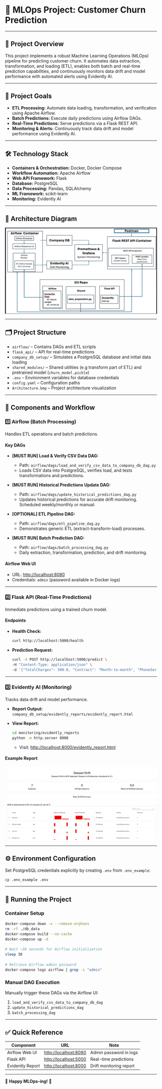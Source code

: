 # 🚀 MLOps Project: Customer Churn Prediction

---

## 🎯 Project Overview

This project implements a robust Machine Learning Operations (MLOps) pipeline for predicting customer churn. It automates data extraction, transformation, and loading (ETL), enables both batch and real-time prediction capabilities, and continuously monitors data drift and model performance with automated alerts using Evidently AI.

---

## 📌 Project Goals

* **ETL Processing:** Automate data loading, transformation, and verification using Apache Airflow.
* **Batch Predictions:** Execute daily predictions using Airflow DAGs.
* **Real-Time Predictions:** Serve predictions via a Flask REST API.
* **Monitoring & Alerts:** Continuously track data drift and model performance using Evidently AI.

---

## 🛠️ Technology Stack

* **Containers & Orchestration:** Docker, Docker Compose
* **Workflow Automation:** Apache Airflow
* **Web API Framework:** Flask
* **Database:** PostgreSQL
* **Data Processing:** Pandas, SQLAlchemy
* **ML Framework:** scikit-learn
* **Monitoring:** Evidently AI

---

## 📐 Architecture Diagram

![Architecture Diagram](./Architecture.bmp)

---

## 🗂️ Project Structure

* `airflow/` – Contains DAGs and ETL scripts
* `flask_api/` – API for real-time predictions
* `company_db_setup/` – Simulates a PostgreSQL database and initial data loading
* `shared_modules/` – Shared utilities (e.g transform part of ETL) and pretrained model (`churn_model.pickle`)
* `.env` – Environment variables for database credentials
* `config.yaml` – Configuration paths
* `Architecture.bmp` – Project architecture visualization

---

## 🔄 Components and Workflow

### 1️⃣ Airflow (Batch Processing)

Handles ETL operations and batch predictions.

#### Key DAGs

* **\[MUST RUN] Load & Verify CSV Data DAG:**

  * Path: `airflow/dags/load_and_verify_csv_data_to_company_db_dag.py`
  * Loads CSV data into PostgreSQL, verifies load, and tests transformations and predictions.

* **\[MUST RUN] Historical Predictions Update DAG:**

  * Path: `airflow/dags/update_historical_predictions_dag.py`
  * Updates historical predictions for accurate drift monitoring. Scheduled weekly/monthly or manual.

* **\[OPTIONAL] ETL Pipeline DAG:**

  * Path: `airflow/dags/etl_pipeline_dag.py`
  * Demonstrates generic ETL (extract-transform-load) processes.

* **\[MUST RUN] Batch Prediction DAG:**

  * Path: `airflow/dags/batch_processing_dag.py`
  * Daily extraction, transformation, prediction, and drift monitoring.

#### Airflow Web UI

* URL: [http://localhost:8080](http://localhost:8080)
* Credentials: `admin` (password available in Docker logs)

---

### 2️⃣ Flask API (Real-Time Predictions)

Immediate predictions using a trained churn model.

#### Endpoints

* **Health Check:**

  ```bash
  curl http://localhost:5000/health
  ```

* **Prediction Request:**

  ```bash
  curl -X POST http://localhost:5000/predict \
  -H "Content-Type: application/json" \
  -d '{"TotalCharges": 500.0, "Contract": "Month-to-month", "PhoneService": "Yes", "tenure": 10}'
  ```

---

### 3️⃣ Evidently AI (Monitoring)

Tracks data drift and model performance.

* **Report Output:** `company_db_setup/evidently_reports/evidently_report.html`

* **View Report:**

  ```bash
  cd monitoring/evidently_reports
  python -m http.server 8000
  ```

  * Visit: [http://localhost:8000/evidently\_report.html](http://localhost:8000/evidently_report.html)

#### Example Report

![Evidently Report Example](./evidently_report.bmp)

---

## ⚙️ Environment Configuration

Set PostgreSQL credentials explicitly by creating `.env` from `.env_example`:

```bash
cp .env_example .env
```

---

## 🚦 Running the Project

### Container Setup

```bash
docker-compose down -v --remove-orphans
rm -rf ./db_data
docker-compose build --no-cache
docker-compose up -d

# Wait ~30 seconds for Airflow initialization
sleep 30

# Retrieve Airflow admin password
docker-compose logs airflow | grep -i "admin"
```

### Manual DAG Execution

Manually trigger these DAGs via the Airflow UI:

1. `load_and_verify_csv_data_to_company_db_dag`
2. `update_historical_predictions_dag`
3. `batch_processing_dag`

---

## ✅ Quick Reference

| Component        | URL                                            | Note                    |
| ---------------- | ---------------------------------------------- | ----------------------- |
| Airflow Web UI   | [http://localhost:8080](http://localhost:8080) | Admin password in logs  |
| Flask API        | [http://localhost:5000](http://localhost:5000) | Real-time predictions   |
| Evidently Report | [http://localhost:8000](http://localhost:8000) | Drift monitoring report |

---

🎉 **Happy MLOps-ing!** 🚀
